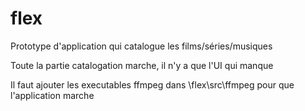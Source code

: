 # flex
Prototype d'application qui catalogue les films/séries/musiques


Toute la partie catalogation marche, il n'y a que l'UI qui manque

Il faut ajouter les executables ffmpeg dans \flex\src\ffmpeg pour que l'application marche
